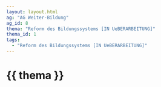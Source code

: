 ```yaml
---
layout: layout.html
ag: "AG Weiter-Bildung"
ag_id: 8
thema: "Reform des Bildungssystems [IN UeBERARBEITUNG]"
thema_id: 1
tags:
  - "Reform des Bildungssystems [IN UeBERARBEITUNG]"
---
```


# {{ thema }}
